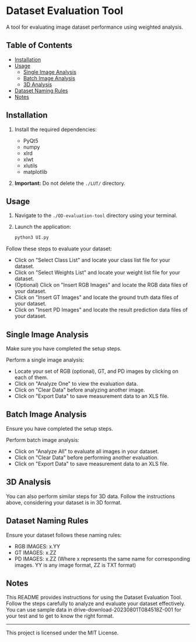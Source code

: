 # Dataset Evaluation Tool

A tool for evaluating image dataset performance using weighted analysis.

## Table of Contents

- [Installation](#installation)
- [Usage](#usage)
  - [Single Image Analysis](#single-image-analysis)
  - [Batch Image Analysis](#batch-image-analysis)
  - [3D Analysis](#3d-analysis)
- [Dataset Naming Rules](#dataset-naming-rules)
- [Notes](#notes)

## Installation

1. Install the required dependencies:
   - PyQt5
   - numpy
   - xlrd
   - xlwt
   - xlutils
   - matplotlib

2. **Important:** Do not delete the `./LUT/` directory.

## Usage

1. Navigate to the `./OD-evaluation-tool` directory using your terminal.

2. Launch the application:
   ```bash
   python3 UI.py

Follow these steps to evaluate your dataset:

- Click on "Select Class List" and locate your class list file for your dataset.
- Click on "Select Weights List" and locate your weight list file for your dataset.
- (Optional) Click on "Insert RGB Images" and locate the RGB data files of your dataset.
- Click on "Insert GT Images" and locate the ground truth data files of your dataset.
- Click on "Insert PD Images" and locate the result prediction data files of your dataset.

## Single Image Analysis

Make sure you have completed the setup steps.

Perform a single image analysis:

- Locate your set of RGB (optional), GT, and PD images by clicking on each of them.
- Click on "Analyze One" to view the evaluation data.
- Click on "Clear Data" before analyzing another image.
- Click on "Export Data" to save measurement data to an XLS file.

## Batch Image Analysis

Ensure you have completed the setup steps.

Perform batch image analysis:

- Click on "Analyze All" to evaluate all images in your dataset.
- Click on "Clear Data" before performing another evaluation.
- Click on "Export Data" to save measurement data to an XLS file.

## 3D Analysis

You can also perform similar steps for 3D data. Follow the instructions above, considering your dataset is in 3D format.

## Dataset Naming Rules

Ensure your dataset follows these naming rules:

- RGB IMAGES: x.YY
- GT IMAGES: x.ZZ
- PD IMAGES: x.ZZ
  (Where x represents the same name for corresponding images. YY is any image format, ZZ is TXT format)

## Notes

This README provides instructions for using the Dataset Evaluation Tool. Follow the steps carefully to analyze and evaluate your dataset effectively.
You can use sample data in drive-download-20230801T084518Z-001 for your test and to get to know the right format.

---

This project is licensed under the MIT License.
